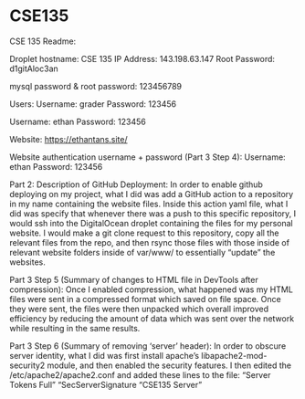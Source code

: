 # CSE135

CSE 135 Readme:

Droplet hostname: CSE 135
IP Address: 143.198.63.147
Root Password: d1gitAloc3an

mysql password & root password: 123456789

Users:
Username: grader
Password: 123456

Username: ethan
Password: 123456

Website: https://ethantans.site/

Website authentication username + password (Part 3 Step 4):
Username: ethan
Password: 123456

Part 2:
Description of GitHub Deployment:
In order to enable github deploying on my project, what I did was add a GitHub action to a repository in my name containing the website files. Inside this action yaml file, what I did was specify that whenever there was a push to this specific repository, I would ssh into the DigitalOcean droplet containing the files for my personal website. I would make a git clone request to this repository, copy all the relevant files from the repo, and then rsync those files with those inside of relevant website folders inside of var/www/ to essentially “update” the websites.

Part 3 Step 5 (Summary of changes to HTML file in DevTools after compression):
Once I enabled compression, what happened was my HTML files were sent in a compressed format which saved on file space. Once they were sent, the files were then unpacked which overall improved efficiency by reducing the amount of data which was sent over the network while resulting in the same results.

Part 3 Step 6 (Summary of removing ‘server’ header):
In order to obscure server identity, what I did was first install apache’s libapache2-mod-security2 module, and then enabled the security features. I then edited the /etc/apache2/apache2.conf and added these lines to the file:
“Server Tokens Full”
“SecServerSignature “CSE135 Server”
